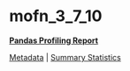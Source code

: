 # mofn_3_7_10

[**Pandas Profiling Report**](https://epistasislab.github.io/penn-ml-benchmarks/profile/mofn_3_7_10.html)

[Metadata](metadata.yaml) | [Summary Statistics](summary_stats.csv)

